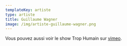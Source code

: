 ```yaml
---
templateKey: artiste
type: artiste
title: Guillaume Wagner
image: /img/artiste-guillaume-wagner.png
---
```

Vous pouvez aussi voir le show Trop Humain sur [vimeo](https://vimeo.com/ondemand/trophumain).
